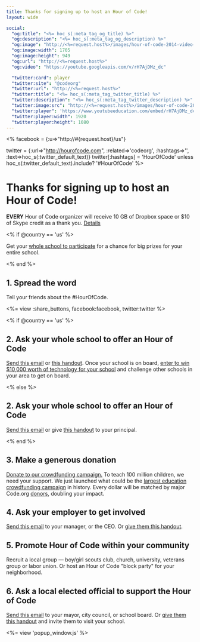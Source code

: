 ```yaml
---
title: Thanks for signing up to host an Hour of Code!
layout: wide

social:
  "og:title": "<%= hoc_s(:meta_tag_og_title) %>"
  "og:description": "<%= hoc_s(:meta_tag_og_description) %>"
  "og:image": "http://<%=request.host%>/images/hour-of-code-2014-video-thumbnail.jpg"
  "og:image:width": 1705
  "og:image:height": 949
  "og:url": "http://<%=request.host%>"
  "og:video": "https://youtube.googleapis.com/v/rH7AjDMz_dc"

  "twitter:card": player
  "twitter:site": "@codeorg"
  "twitter:url": "http://<%=request.host%>"
  "twitter:title": "<%= hoc_s(:meta_tag_twitter_title) %>"
  "twitter:description": "<%= hoc_s(:meta_tag_twitter_description) %>"
  "twitter:image:src": "http://<%=request.host%>/images/hour-of-code-2014-video-thumbnail.jpg"
  "twitter:player": 'https://www.youtubeeducation.com/embed/rH7AjDMz_dc?iv_load_policy=3&rel=0&autohide=1&showinfo=0'
  "twitter:player:width": 1920
  "twitter:player:height": 1080
---
```

<%
  facebook = {:u=>"http://#{request.host}/us"}

  twitter = {:url=>"http://hourofcode.com", :related=>'codeorg', :hashtags=>'', :text=>hoc_s(:twitter_default_text)}
  twitter[:hashtags] = 'HourOfCode' unless hoc_s(:twitter_default_text).include? '#HourOfCode'
%>

# Thanks for signing up to host an Hour of Code!

**EVERY** Hour of Code organizer will receive 10 GB of Dropbox space or $10 of Skype credit as a thank you. <a href="<%= hoc_uri('/prizes') %>">Details</a>

<% if @country == 'us' %>

Get your <a href="<%= hoc_uri('/prizes') %>">whole school to participate</a> for a chance for big prizes for your entire school.

<% end %>

## 1. Spread the word 
Tell your friends about the #HourOfCode. 

<%= view :share_buttons, facebook:facebook, twitter:twitter %>

<% if @country == 'us' %>

## 2. Ask your whole school to offer an Hour of Code
<a href="<%= hoc_uri('/resources#email') %>">Send this email</a> or <a href="<%= hoc_uri('/files/schools-handout.pdf') %>">this handout</a>. Once your school is on board, [enter to win $10,000 worth of technology for your school](/prizes) and challenge other schools in your area to get on board.  

<% else %>

## 2. Ask your whole school to offer an Hour of Code
<a href="<%= hoc_uri('/resources#email') %>">Send this email</a> or give <a href="<%= hoc_uri('/files/schools-handout.pdf') %>">this handout</a> to your principal. 

<% end %>

## 3. Make a generous donation
<a href="http://<%= codeorg_url() %>/donate">Donate to our crowdfunding campaign.</a> To teach 100 million children, we need your support. We just launched what could be the <a href="http://<%= codeorg_url() %>/donate">largest education crowdfunding campaign</a> in history. Every dollar will be matched by major Code.org <a href="http://<%= codeorg_url() %>/about/donors">donors</a>, doubling your impact. 

## 4. Ask your employer to get involved
<a href="<%= hoc_uri('/resources#email') %>">Send this email</a> to your manager, or the CEO. Or <a href="<%= hoc_uri('/resources/hoc-one-pager.pdf') %>">give them this handout</a>.

## 5. Promote Hour of Code within your community
Recruit a local group — boy/girl scouts club, church, university, veterans group or labor union. Or host an Hour of Code "block party" for your neighborhood.

## 6. Ask a local elected official to support the Hour of Code
<a href="<%= hoc_uri('/resources#politicians') %>">Send this email</a> to your mayor, city council, or school board. Or <a href="<%= hoc_uri('/resources/hoc-one-pager.pdf') %>">give them this handout</a> and invite them to visit your school.

<%= view 'popup_window.js' %>
